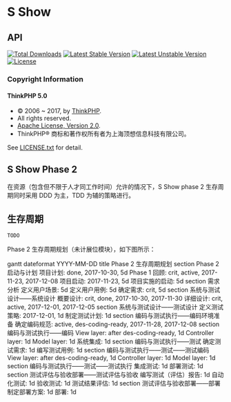 # S Show
## API
[![Total Downloads](https://poser.pugx.org/topthink/think/downloads)](https://packagist.org/packages/topthink/think)
[![Latest Stable Version](https://poser.pugx.org/topthink/think/v/stable)](https://packagist.org/packages/topthink/think)
[![Latest Unstable Version](https://poser.pugx.org/topthink/think/v/unstable)](https://packagist.org/packages/topthink/think)
[![License](https://poser.pugx.org/topthink/think/license)](https://packagist.org/packages/topthink/think)

### Copyright Information
#### ThinkPHP 5.0
- © 2006 ~ 2017, by [ThinkPHP](http://www.thinkphp.cn/).
-  All rights reserved.
- [Apache License, Version 2.0](http://www.apache.org/licenses/LICENSE-2.0).
- ThinkPHP® 商标和著作权所有者为上海顶想信息科技有限公司。

See [LICENSE.txt](LICENSE.txt) for detail.

## S Show Phase 2
在资源（包含但不限于人才同工作时间）允许的情况下，S Show phase 2 生存周期同时采用 DDD 为主，TDD 为辅的策略进行。

## 生存周期
`TODO`

Phase 2 生存周期规划（未计展位模块），如下图所示：
<div class="mermaid">
gantt
  dateformat YYYY-MM-DD
  title Phase 2 生存周期规划
    section Phase 2 启动与计划
      项目计划: done, 2017-10-30, 5d
      Phase 1 回顾: crit, active, 2017-11-23, 2017-12-08
      项目启动: 2017-11-23, 5d
      项目实施的启动: 5d
    section 需求分析
      定义用户场景: 5d
      定义用户用例: 5d
      确定需求: crit, 5d
    section 系统与测试设计——系统设计
      概要设计: crit, done, 2017-10-30, 2017-11-30
      详细设计: crit, active, 2017-12-01, 2017-12-05
    section 系统与测试设计——测试设计
      定义测试策略: 2017-12-01, 1d
      制定测试计划: 1d
    section 编码与测试执行——编码环境准备
      确定编码规范: active, des-coding-ready, 2017-11-28, 2017-12-08
    section 编码与测试执行——编码
      View layer: after des-coding-ready, 1d
      Controller layer: 1d
      Model layer: 1d
      系统集成: 1d
    section 编码与测试执行——测试
      确定测试需求: 1d
      编写测试用例: 1d
    section 编码与测试执行——测试——测试编码
      View layer: after des-coding-ready, 1d
      Controller layer: 1d
      Model layer: 1d
    section 编码与测试执行——测试——测试执行
      集成测试: 1d
      部署测试: 1d
    section 测试评估与验收部署——测试评估与验收
      编写测试（评估）报告: 1d
      自动化测试: 1d
      验收测试: 1d
      测试结果评估: 1d
    section 测试评估与验收部署——部署
      制定部署方案: 1d
      部署: 1d
</div>
